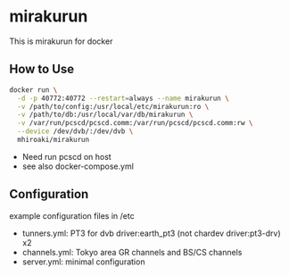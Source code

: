 # mirakurun

This is mirakurun for docker

## How to Use

```bash
docker run \
  -d -p 40772:40772 --restart=always --name mirakurun \
  -v /path/to/config:/usr/local/etc/mirakurun:ro \
  -v /path/to/db:/usr/local/var/db/mirakurun \
  -v /var/run/pcscd/pcscd.comm:/var/run/pcscd/pcscd.comm:rw \
  --device /dev/dvb/:/dev/dvb \
  mhiroaki/mirakurun
```

- Need run pcscd on host
- see also docker-compose.yml

## Configuration

example configuration files in /etc

- tunners.yml: PT3 for dvb driver:earth_pt3 (not chardev driver:pt3-drv) x2
- channels.yml: Tokyo area GR channels and BS/CS channels
- server.yml: minimal configuration

